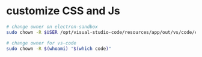 # customize CSS and Js
``` bash
# change owner on electron-sandbox
sudo chown -R $USER /opt/visual-studio-code/resources/app/out/vs/code/electron-sandbox/workbench/

# change owner for vs-code
sudo chown -R $(whoami) "$(which code)"
```
